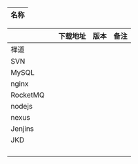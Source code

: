 | 名称 |
| :--- |


|  |  | 下载地址 | 版本 | 备注 |
| :--- | :--- | :--- | :--- | :--- |
| 禅道 |  |  |  |  |
| SVN |  |  |  |  |
| MySQL |  |  |  |  |
| nginx |  |  |  |  |
| RocketMQ |  |  |  |  |
| nodejs |  |  |  |  |
| nexus |  |  |  |  |
| Jenjins |  |  |  |  |
| JKD |  |  |  |  |
|  |  |  |  |  |
|  |  |  |  |  |
|  |  |  |  |  |
|  |  |  |  |  |



